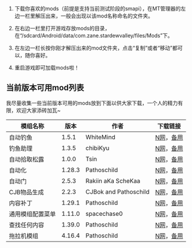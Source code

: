 1. 下载你喜欢的mods（前提是支持当前测试阶段的smapi），在MT管理器的左边一栏里解压出来，一般会出现以该mod名称命名的文件夹。

2. 在右边一栏里打开游戏存放mods的目录，在“/sdcard/Android/data/com.zane.stardewvalley/files/Mods”下。

3. 在左边一栏长按你刚才解压出来的mod文件夹，点击“复制”或者“移动”都可以，随你喜好。

4. 重启游戏即可加载mods啦！

## 当前版本可用mod列表[​](https://docs.sysy.su/guide/add-mod#%E5%BD%93%E5%89%8D%E7%89%88%E6%9C%AC%E5%8F%AF%E7%94%A8mod%E5%88%97%E8%A1%A8)

我尽量收集一些当前版本可用的mods放到下面以供大家下载，一个人的精力有限，欢迎大家添砖加瓦~

| 模组名称     | 版本     | 作者                    | 下载链接                                                                                                                                                                                                                                                                                                                                                                    |
| -------- | ------ | --------------------- | ----------------------------------------------------------------------------------------------------------------------------------------------------------------------------------------------------------------------------------------------------------------------------------------------------------------------------------------------------------------------- |
| 自动钓鱼     | 1.5.1  | WhiteMind             | [N网](https://www.nexusmods.com/stardewvalley/mods/1895)，[备用](https://drive.sysy.su/d/%E6%A8%A1%E7%BB%84/%E6%98%9F%E9%9C%B2%E8%B0%B7%E7%89%A9%E8%AF%AD%E6%A8%A1%E7%BB%84/AutoFish.zip?sign=xYmWmLkAPWudcI81yEW51C-ub5_1byBvrrA7TyWMdts=:0)                                                                                                                               |
| 钓鱼助理     | 1.3.5  | chibiKyu              | [N网](https://www.nexusmods.com/stardewvalley/mods/5815?callback=in&code=MJHJYJK5MTYTMGNLNI0ZZWZILWFKMMYTYJFMYTAYYTEZZDYW&state=a9a2cb8f125f4405b58b8d1736456bf1&tab=files)，[备用](https://drive.sysy.su/d/%E6%A8%A1%E7%BB%84/%E6%98%9F%E9%9C%B2%E8%B0%B7%E7%89%A9%E8%AF%AD%E6%A8%A1%E7%BB%84/Fishing%20Assistant.zip?sign=3XmBs4J7uxasL4YBM_icuXM9gXB80K1l3IPVGUqWZmA=:0) |
| 自动拾取松露   | 1.0.0  | Tsin                  | [N网](https://www.nexusmods.com/stardewvalley/mods/14162)，[备用](https://drive.sysy.su/d/%E6%A8%A1%E7%BB%84/%E6%98%9F%E9%9C%B2%E8%B0%B7%E7%89%A9%E8%AF%AD%E6%A8%A1%E7%BB%84/Auto-Grab%20Truffles.zip?sign=p0dxZq_B02KWEwD9NS7adKpSvBFJNO4sZrmfKz8hyoU=:0)                                                                                                                  |
| 自动化      | 1.28.3 | Pathoschild           | [N网](https://www.nexusmods.com/stardewvalley/mods/1063)，[备用](https://drive.sysy.su/d/%E6%A8%A1%E7%BB%84/%E6%98%9F%E9%9C%B2%E8%B0%B7%E7%89%A9%E8%AF%AD%E6%A8%A1%E7%BB%84/Automate.zip?sign=9poc8tXSjPO2IzoFZsqoYI3w2S54FW-LS6FCna6u9Eg=:0)                                                                                                                               |
| 自动门      | 2.5.3  | Rakiin aKa ScheKaa    | [N网](https://www.nexusmods.com/stardewvalley/mods/3109)，[备用](https://drive.sysy.su/d/%E6%A8%A1%E7%BB%84/%E6%98%9F%E9%9C%B2%E8%B0%B7%E7%89%A9%E8%AF%AD%E6%A8%A1%E7%BB%84/Automatic%20Gates.zip?sign=1xb6zmhbTBJNVIEalhmWd4DGS5GpFXuGKGp_HP5VXGM=:0)                                                                                                                      |
| CJB物品生成  | 2.2.3  | CJBok and Pathoschild | [N网](https://www.nexusmods.com/stardewvalley/mods/93)，[备用](https://drive.sysy.su/d/%E6%A8%A1%E7%BB%84/%E6%98%9F%E9%9C%B2%E8%B0%B7%E7%89%A9%E8%AF%AD%E6%A8%A1%E7%BB%84/CJB%20Item%20Spawner.zip?sign=VMUqV9eQfSoVEWugXa-RcLznNE7FO-DYQhMseckBGYg=:0)                                                                                                                     |
| 内容补丁     | 1.29.1 | Pathoschild           | [N网](https://www.nexusmods.com/stardewvalley/mods/1915)，[备用](https://drive.sysy.su/d/%E6%A8%A1%E7%BB%84/%E6%98%9F%E9%9C%B2%E8%B0%B7%E7%89%A9%E8%AF%AD%E6%A8%A1%E7%BB%84/Content%20Patcher.zip?sign=W8eEMmqT8S5HNeeNOaDG7moXa9ZHB4dVkMgrvuazEQI=:0)                                                                                                                      |
| 通用模组配置菜单 | 1.11.0 | spacechase0           | [N网](https://www.nexusmods.com/stardewvalley/mods/5098)，[备用](https://drive.sysy.su/d/%E6%A8%A1%E7%BB%84/%E6%98%9F%E9%9C%B2%E8%B0%B7%E7%89%A9%E8%AF%AD%E6%A8%A1%E7%BB%84/Generic%20Mod%20Config%20Menu.zip?sign=2EtzxC9kANztIEEqh215ScKiEZTI4w7w-bWWlQyqf7Y=:0)                                                                                                          |
| 查找任何内容   | 1.39.0 | Pathoschild           | [N网](https://www.nexusmods.com/stardewvalley/mods/541)，[备用](https://drive.sysy.su/d/%E6%A8%A1%E7%BB%84/%E6%98%9F%E9%9C%B2%E8%B0%B7%E7%89%A9%E8%AF%AD%E6%A8%A1%E7%BB%84/Lookup%20Anything.zip?sign=RNBdGMw3FSVQgVdM57aZUWFAqcSXewiHhwSoicC9wQM=:0)                                                                                                                       |
| 拖拉机模组    | 4.16.4 | Pathoschild           | [N网](https://www.nexusmods.com/stardewvalley/mods/1401)，[备用](https://drive.sysy.su/d/%E6%A8%A1%E7%BB%84/%E6%98%9F%E9%9C%B2%E8%B0%B7%E7%89%A9%E8%AF%AD%E6%A8%A1%E7%BB%84/Tractor%20Mod.zip?sign=b8PLTv1bMaCGr6eOMCC5xeNE-UqXY3pXjkYKA88bTmc=:0)                                                                                                                          |

